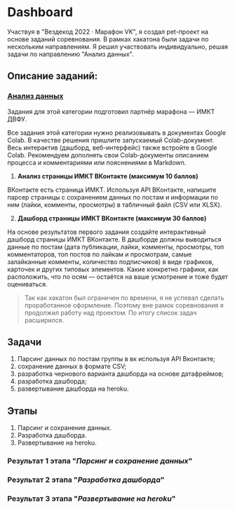 # Dashboard
Участвуя в "Вездекод 2022 · Марафон VK", я создал pet-проект на основе заданий соревнования. В рамках хакатона были задачи по нескольким направлениям. Я решил участвовать индивидуально, решая задачи по направлению "Анализ данных".

## Описание заданий:
### [Анализ данных](https://vk.com/@vezdekod-analiz-dannyh-12294)
Задания для этой категории подготовил партнёр марафона — ИМКТ ДВФУ.

Все задания этой категории нужно реализовывать в документах Google Colab. В качестве решения пришлите запускаемый Colab-документ. Весь интерактив (дашборд, веб-интерфейс) также встройте в Google Colab. Рекомендуем дополнять свои Colab-документы описанием процесса и комментариями или пояснениями в Markdown.
1. **Анализ страницы ИМКТ ВКонтакте (максимум 10 баллов)**

ВКонтакте есть страница ИМКТ. Используя API ВКонтакте, напишите парсер страницы с сохранением данных по постам и информации по ним (лайки, комменты, просмотры) в табличный файл (CSV или XLSX).

2. **Дашборд страницы ИМКТ ВКонтакте (максимум 30 баллов)**
 
На основе результатов первого задания создайте интерактивный дашборд страницы ИМКТ ВКонтакте. В дашборде должны выводиться данные по постам (дата публикации, лайки, комменты, просмотры, топ комментаторов, топ постов по лайкам и просмотрам, самые залайканные комменты, количество подписчиков) в виде графиков, карточек и других типовых элементов. Какие конкретно графики, как расположить, что по осям — остаётся на ваше усмотрение и тоже будет оцениваться.

> Так как хакатон был ограничен по времени, я не успевал сделать проработанное оформление. Поэтому вне рамок соревнования я продолжил работу над проектом. По итогу список задач расширился.

## Задачи
1. Парсинг данных по постам группы в вк используя API Вконтакте;
2. cохранение данных в формате CSV;
3. разработка чернового варианта дашборда на основе датафреймов;
4. разработка дашборда;
5. развертывание дашборда на heroku.

## Этапы
1. Парсинг и сохранение данных.
2. Разработка дашборда.
3. Развертывание на heroku.

### Результат 1 этапа "*Парсинг и сохранение данных*"

### Результат 2 этапа "*Разработка дашборда*"

### Результат 3 этапа "*Развертывание на heroku*"
